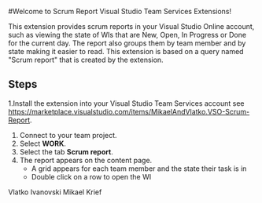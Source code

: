 #Welcome to Scrum Report Visual Studio Team Services Extensions!

This extension provides scrum reports in your Visual Studio Online account, such as viewing the state of WIs that are New, Open, In Progress or Done for the current day. The report also groups them by team member and by state making it easier to read.
This extension is based on a query named "Scrum report" that is created by the extension.

## Steps ##

1.Install the extension into your Visual Studio Team Services account see https://marketplace.visualstudio.com/items/MikaelAndVlatko.VSO-Scrum-Report.
1. Connect to your team project.
1. Select **WORK**.
1. Select the tab **Scrum report**.
1. The report appears on the content page.
	- A grid appears for each team member and the state their task is in
	- Double click on a row to open the WI



Vlatko Ivanovski
Mikael Krief
